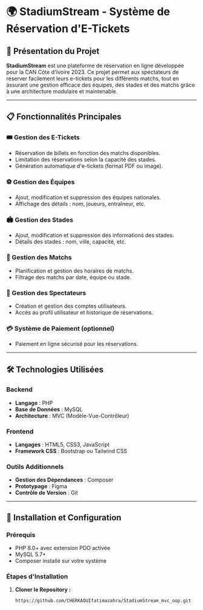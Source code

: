 # 🌍 StadiumStream - Système de Réservation d'E-Tickets

## 🚀 Présentation du Projet
**StadiumStream** est une plateforme de réservation en ligne développée pour la CAN Côte d'Ivoire 2023. Ce projet permet aux spectateurs de réserver facilement leurs e-tickets pour les différents matchs, tout en assurant une gestion efficace des équipes, des stades et des matchs grâce à une architecture modulaire et maintenable.

---

## 📋 Fonctionnalités Principales

### 🎟 Gestion des E-Tickets
- Réservation de billets en fonction des matchs disponibles.
- Limitation des réservations selon la capacité des stades.
- Génération automatique d'e-tickets (format PDF ou image).

### ⚽ Gestion des Équipes
- Ajout, modification et suppression des équipes nationales.
- Affichage des détails : nom, joueurs, entraîneur, etc.

### 🏟 Gestion des Stades
- Ajout, modification et suppression des informations des stades.
- Détails des stades : nom, ville, capacité, etc.

### 📅 Gestion des Matchs
- Planification et gestion des horaires de matchs.
- Filtrage des matchs par date, équipe ou stade.

### 👥 Gestion des Spectateurs
- Création et gestion des comptes utilisateurs.
- Accès au profil utilisateur et historique de réservations.

### 💳 Système de Paiement (optionnel)
- Paiement en ligne sécurisé pour les réservations.

---

## 🛠 Technologies Utilisées

### Backend
- **Langage** : PHP
- **Base de Données** : MySQL
- **Architecture** : MVC (Modèle-Vue-Contrôleur)

### Frontend
- **Langages** : HTML5, CSS3, JavaScript
- **Framework CSS** : Bootstrap ou Tailwind CSS

### Outils Additionnels
- **Gestion des Dépendances** : Composer
- **Prototypage** : Figma
- **Contrôle de Version** : Git

---

## 🔧 Installation et Configuration

### Prérequis
- PHP 8.0+ avec extension PDO activée
- MySQL 5.7+
- Composer installé sur votre système

### Étapes d'Installation

1. **Cloner le Repository :**

   ```bash
   https://github.com/CHERKAOUIfatimazahra/StadiumStream_mvc_oop.git
